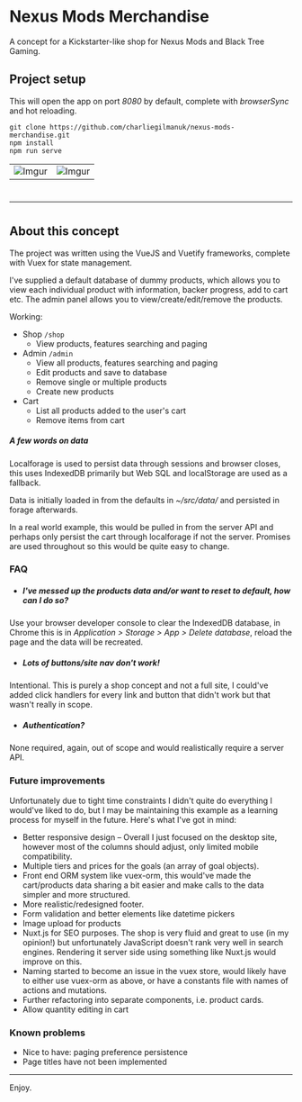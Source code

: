 # Nexus Mods Merchandise
A concept for a Kickstarter-like shop for Nexus Mods and Black Tree Gaming.

## Project setup
This will open the app on port *8080* by default, complete with *browserSync* and hot reloading.
```
git clone https://github.com/charliegilmanuk/nexus-mods-merchandise.git
npm install
npm run serve
```

| | |
|----------|:-------------:|
| ![Imgur](https://i.imgur.com/g34PgfG.jpg?1) | ![Imgur](https://i.imgur.com/ebS1oxg.png) |

#
---
#
## About this concept
The project was written using the VueJS and Vuetify frameworks, complete with Vuex for state management.

I've supplied a default database of dummy products, which allows you to view each individual product with information, backer progress, add to cart etc.  The admin panel allows you to view/create/edit/remove the products.



Working:
* Shop `/shop`
  * View products, features searching and paging
* Admin `/admin`
  * View all products, features searching and paging
  * Edit products and save to database
  * Remove single or multiple products
  * Create new products
* Cart
  * List all products added to the user's cart
  * Remove items from cart


##### A few words on data

Localforage is used to persist data through sessions and browser closes, this uses IndexedDB primarily but Web SQL and localStorage are used as a fallback.

Data is initially loaded in from the defaults in *~/src/data/* and persisted in forage afterwards.

In a real world example, this would be pulled in from the server API and perhaps only persist the cart through localforage if not the server.  Promises are used throughout so this would be quite easy to change.

### FAQ
* ##### I've messed up the products data and/or want to reset to default, how can I do so?
Use your browser developer console to clear the IndexedDB database, in Chrome this is in *Application > Storage > App > Delete database*, reload the page and the data will be recreated.
* ##### Lots of buttons/site nav don't work!
Intentional.  This is purely a shop concept and not a full site, I could've added click handlers for every link and button that didn't work but that wasn't really in scope.
* ##### Authentication?
None required, again, out of scope and would realistically require a server API.

### Future improvements
Unfortunately due to tight time constraints I didn't quite do everything I would've liked to do, but I may be maintaining this example as a learning process for myself in the future.  Here's what I've got in mind:

* Better responsive design – Overall I just focused on the desktop site, however most of the columns should adjust, only limited mobile compatibility.
* Multiple tiers and prices for the goals (an array of goal objects).
* Front end ORM system like vuex-orm, this would've made the cart/products data sharing a bit easier and make calls to the data simpler and more structured.
* More realistic/redesigned footer.
* Form validation and better elements like datetime pickers
* Image upload for products
* Nuxt.js for SEO purposes.  The shop is very fluid and great to use (in my opinion!) but unfortunately JavaScript doesn't rank very well in search engines.  Rendering it server side using something like Nuxt.js would improve on this.
* Naming started to become an issue in the vuex store, would likely have to either use vuex-orm as above, or have a constants file with names of actions and mutations.
* Further refactoring into separate components, i.e. product cards.
* Allow quantity editing in cart

### Known problems
* Nice to have:  paging preference persistence
* Page titles have not been implemented

---

Enjoy.